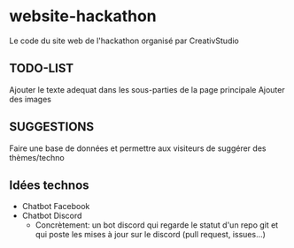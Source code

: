 # website-hackathon

Le code du site web de l'hackathon organisé par CreativStudio

## TODO-LIST

Ajouter le texte adequat dans les sous-parties de la page principale
Ajouter des images

## SUGGESTIONS

Faire une base de données et permettre aux visiteurs de suggérer des thèmes/techno

## Idées technos

- Chatbot Facebook
- Chatbot Discord
  - Concrètement: un bot discord qui regarde le statut d'un repo git et qui poste les mises à jour sur le discord (pull request, issues...)

